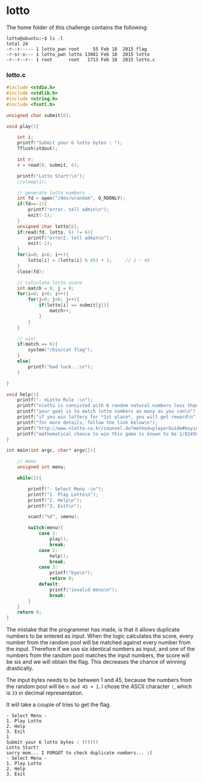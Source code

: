 # lotto

The home folder of this challenge contains the following:

```
lotto@ubuntu:~$ ls -l
total 24
-r--r----- 1 lotto_pwn root     55 Feb 18  2015 flag
-r-sr-x--- 1 lotto_pwn lotto 13081 Feb 18  2015 lotto
-r--r--r-- 1 root      root   1713 Feb 18  2015 lotto.c
```

### lotto.c
```c
#include <stdio.h>
#include <stdlib.h>
#include <string.h>
#include <fcntl.h>

unsigned char submit[6];

void play(){

	int i;
	printf("Submit your 6 lotto bytes : ");
	fflush(stdout);

	int r;
	r = read(0, submit, 6);

	printf("Lotto Start!\n");
	//sleep(1);

	// generate lotto numbers
	int fd = open("/dev/urandom", O_RDONLY);
	if(fd==-1){
		printf("error. tell admin\n");
		exit(-1);
	}
	unsigned char lotto[6];
	if(read(fd, lotto, 6) != 6){
		printf("error2. tell admin\n");
		exit(-1);
	}
	for(i=0; i<6; i++){
		lotto[i] = (lotto[i] % 45) + 1;		// 1 ~ 45
	}
	close(fd);

	// calculate lotto score
	int match = 0, j = 0;
	for(i=0; i<6; i++){
		for(j=0; j<6; j++){
			if(lotto[i] == submit[j]){
				match++;
			}
		}
	}

	// win!
	if(match == 6){
		system("/bin/cat flag");
	}
	else{
		printf("bad luck...\n");
	}

}

void help(){
	printf("- nLotto Rule -\n");
	printf("nlotto is consisted with 6 random natural numbers less than 46\n");
	printf("your goal is to match lotto numbers as many as you can\n");
	printf("if you win lottery for *1st place*, you will get reward\n");
	printf("for more details, follow the link below\n");
	printf("http://www.nlotto.co.kr/counsel.do?method=playerGuide#buying_guide01\n\n");
	printf("mathematical chance to win this game is known to be 1/8145060.\n");
}

int main(int argc, char* argv[]){

	// menu
	unsigned int menu;

	while(1){

		printf("- Select Menu -\n");
		printf("1. Play Lotto\n");
		printf("2. Help\n");
		printf("3. Exit\n");

		scanf("%d", &menu);

		switch(menu){
			case 1:
				play();
				break;
			case 2:
				help();
				break;
			case 3:
				printf("bye\n");
				return 0;
			default:
				printf("invalid menu\n");
				break;
		}
	}
	return 0;
}
```

The mistake that the programmer has made, is that it allows duplicate numbers to be entered as input. When the logic calculates the score, every number from the random pool will be matched against every number from the input. Therefore if we use six identical numbers as input, and one of the numbers from the random pool matches the input numbers, the score will be six and we will obtain the flag. This decreases the chance of winning drastically.

The input bytes needs to be between 1 and 45, because the numbers from the random pool will be `n mod 45 + 1`. I chose the ASCII character `!`, which is `33` in decimal representation.

It will take a couple of tries to get the flag.

```
- Select Menu -
1. Play Lotto
2. Help
3. Exit
1
Submit your 6 lotto bytes : !!!!!!
Lotto Start!
sorry mom... I FORGOT to check duplicate numbers... :(
- Select Menu -
1. Play Lotto
2. Help
3. Exit
```
